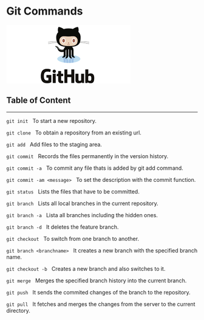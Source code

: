 # Git Commands

![git](./assets/images/github.png)

## Table of Content

---

`git init` &nbsp; To start a new repository.

`git clone` &nbsp; To obtain a repository from an existing url.

`git add` &nbsp; Add files to the staging area.

`git commit` &nbsp; Records the files permanently in the version history.

`git commit -a` &nbsp; To commit any file thats is added by git add command.

`git commit -am <message>` &nbsp; To set the description with the commit function.

`git status` &nbsp; Lists the files that have to be committed.

`git branch` &nbsp; Lists all local branches in the current repository.

`git branch -a` &nbsp; Lista all branches including the hidden ones.

`git branch -d` &nbsp; It deletes the feature branch.

`git checkout` &nbsp; To switch from one branch to another.

`git branch <branchname>` &nbsp; It creates a new branch with the specified branch name.

`git checkout -b` &nbsp; Creates a new branch and also switches to it.

`git merge` &nbsp; Merges the specified branch history into the current branch.

`git push` &nbsp; It sends the commited changes of the branch to the repository.

`git pull` &nbsp; It fetches and merges the changes from the server to the current directory.
